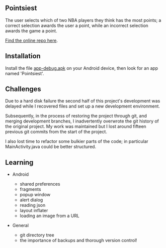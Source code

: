 ## Pointsiest
The user selects which of two NBA players they think has the most points; a correct selection awards the user a point, while an incorrect selection awards the game a point.

[Find the online repo here](https://www.github.com/skomer/pointsiest).

## Installation
Install the file [app-debug.apk](https://github.com/skomer/Pointsiest/blob/master/app-debug.apk) on your Android device, then look for an app named 'Pointsiest'.


## Challenges
Due to a hard disk failure the second half of this project's development was delayed while I recovered files and set up a new development environment.

Subsequently, in the process of restoring the project through git, and merging development branches, I inadvertently overwrote the git history of the original project. My work was maintained but I lost around fifteen previous git commits from the start of the project.

I also lost time to refactor some bulkier parts of the code; in particular MainActivity.java could be better structured.


## Learning
* Android
  * shared preferences
  * fragments
  * popup window
  * alert dialog
  * reading json
  * layout inflater
  * loading an image from a URL

* General
  * git directory tree
  * the importance of backups and thorough version control!
